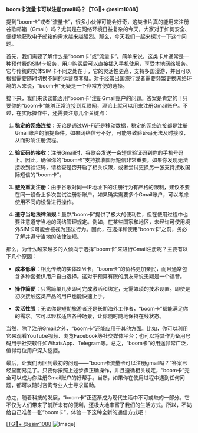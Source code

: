 **boom卡流量卡可以注册gmail吗？【TG💪+ @esim1088】**

提到“boom卡”或者“流量卡”，很多小伙伴可能会好奇，这类卡片真的能用来注册谷歌邮箱（Gmail）吗？尤其是在网络环境日益复杂的今天，大家对于如何安全、便捷地获取电子邮箱的需求越来越强烈。那么，今天我们一起来探讨一下这个问题。

首先，我们需要了解什么是“boom卡”或“流量卡”。简单来说，这类卡片通常是一种预付费的SIM卡服务，用户购买后可以直接插入手机使用，享受本地网络服务。它与传统的实体SIM卡不同之处在于，它的灵活性更高，支持多国漫游，并且可以根据需要随时切换不同的运营商套餐。对于经常出国旅行或者需要频繁更换网络环境的人来说，“boom卡”无疑是一个非常方便的选择。

接下来，我们来谈谈能否用“boom卡”注册Gmail账户的问题。答案是肯定的！只要你的“boom卡”能够正常连接到互联网，理论上就可以用来注册Gmail账户。不过，在实际操作中，还需要注意几个关键点：

1. **稳定的网络连接**：无论是通过Wi-Fi还是移动数据，稳定的网络连接都是注册Gmail账户的前提条件。如果网络信号不好，可能导致验证码无法及时接收，从而影响注册流程。
   
2. **验证码的接收**：注册Gmail时，谷歌会发送一条短信验证码到你的手机号码上。因此，确保你的“boom卡”支持接收国际短信非常重要。如果你发现无法接收到验证码，请检查是否开启了相关权限，或者尝试更换另一张支持接收国际短信的“boom卡”。

3. **避免重复注册**：由于谷歌对同一IP地址下的注册行为有严格的限制，建议不要在同一设备上多次尝试注册新账户。如果确实需要多个Gmail账户，可以考虑使用不同的设备进行操作。

4. **遵守当地法律法规**：虽然“boom卡”提供了极大的便利性，但在使用过程中也要注意遵守当地的网络管理规定。例如，在某些国家和地区，未经许可使用境外SIM卡可能会被视为违法行为。因此，在选择和使用“boom卡”之前，务必了解并遵守当地的法律法规。

那么，为什么越来越多的人倾向于选择“boom卡”来进行Gmail注册呢？主要有以下几个原因：

- **成本低廉**：相比传统的实体SIM卡，“boom卡”的价格更加亲民，而且通常包含多种套餐供用户自由选择。这对于预算有限的朋友来说无疑是一个福音。
  
- **操作简便**：只需简单几步即可完成激活和绑定，无需繁琐的技术设置。即使是初次接触这类产品的用户也能快速上手。

- **灵活性强**：无论你是短期旅游者还是长期海外工作者，“boom卡”都能满足你的需求。它可以轻松适应各种场景，让你随时随地保持在线状态。

当然，除了注册Gmail之外，“boom卡”还能应用于其他方面。比如，你可以利用它来观看YouTube视频、浏览Facebook等社交媒体平台；也可以将其作为备用号码用于社交软件如WhatsApp、Telegram等。总之，“boom卡”的用途非常广泛，值得每位用户深入挖掘。

最后，让我们再回到最初的问题——“boom卡流量卡可以注册gmail吗？”答案已经显而易见了。只要你按照上述步骤正确操作，并且遵循相关规定，“boom卡”完全可以成为你注册Gmail账户的好帮手。当然，如果你在使用过程中遇到任何问题，都可以随时咨询专业人士寻求帮助。

总之，随着科技的发展，“boom卡”正逐渐成为现代生活中不可或缺的一部分。它不仅为人们带来了前所未有的便利，还极大地丰富了我们的生活方式。所以，不妨给自己准备一张“boom卡”，体验一下这种全新的通信方式吧！

[[TG💪+ @esim1088](https://t.me/s/esim1088) ![Image](https://i.postimg.cc/4NQfJmqS/Snipaste-2025-05-13-00-14-12.png)]